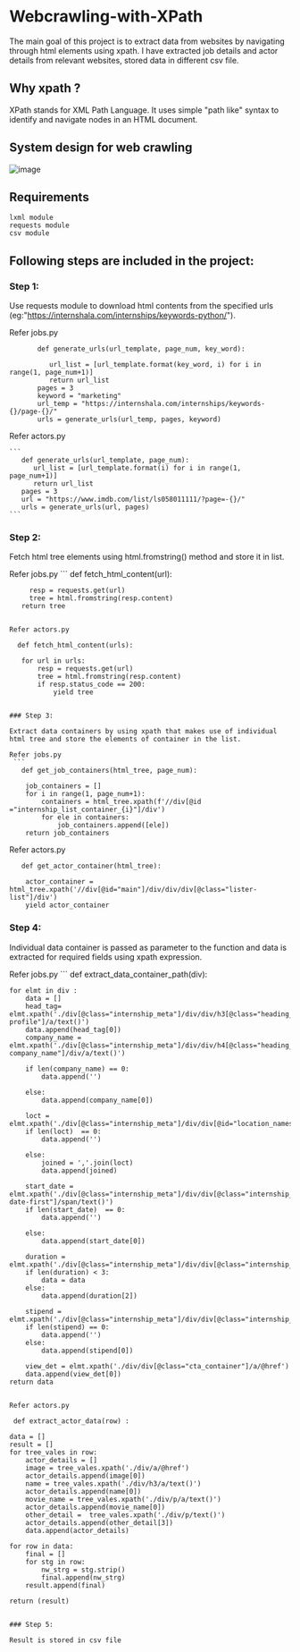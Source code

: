 # Webcrawling-with-XPath

The main goal of this project is to extract data from websites by navigating through html elements using xpath. I have extracted job details and actor details from relevant websites, stored data in different csv file.

## Why xpath ?
   XPath stands for XML Path Language. It uses simple "path like" syntax to identify and navigate nodes in an HTML document.
   
## System design for web crawling

![image](https://user-images.githubusercontent.com/115713117/223017250-466d60be-bca6-4690-9dcb-9d364ffbee00.png)

## Requirements
    lxml module
    requests module
    csv module

## Following steps are included in the project:

### Step 1:

Use requests module to download html contents from the specified urls (eg:"https://internshala.com/internships/keywords-python/").

Refer jobs.py

```
       def generate_urls(url_template, page_num, key_word):

          url_list = [url_template.format(key_word, i) for i in range(1, page_num+1)]
          return url_list
       pages = 3
       keyword = "marketing"
       url_temp = "https://internshala.com/internships/keywords-{}/page-{}/"
       urls = generate_urls(url_temp, pages, keyword)
```

Refer actors.py

    ```
       def generate_urls(url_template, page_num):
          url_list = [url_template.format(i) for i in range(1, page_num+1)]
          return url_list
       pages = 3
       url = "https://www.imdb.com/list/ls058011111/?page=-{}/"
       urls = generate_urls(url, pages)
    ```

### Step 2:

Fetch html tree elements using html.fromstring() method and store it in list.

Refer jobs.py
    ```
       def fetch_html_content(url):

         resp = requests.get(url)
         tree = html.fromstring(resp.content)
       return tree
   ```
   
 Refer actors.py
   ```
      def fetch_html_content(urls):

       for url in urls:
           resp = requests.get(url)
           tree = html.fromstring(resp.content)
           if resp.status_code == 200:
               yield tree
   
   ```

### Step 3:

Extract data containers by using xpath that makes use of individual html tree and store the elements of container in the list.

Refer jobs.py
    ```
      def get_job_containers(html_tree, page_num):

       job_containers = []
       for i in range(1, page_num+1):
           containers = html_tree.xpath(f'//div[@id ="internship_list_container_{i}"]/div')
           for ele in containers:
               job_containers.append([ele])
       return job_containers

   ```
   
 Refer actors.py
   ```
      def get_actor_container(html_tree):

       actor_container = html_tree.xpath('//div[@id="main"]/div/div/div[@class="lister-list"]/div')
       yield actor_container

   ```

### Step 4:

Individual data container is passed as parameter to the function and data is extracted for required fields using xpath expression.

Refer jobs.py
    ```
      def extract_data_container_path(div):

    for elmt in div :
        data = []
        head_tag=  elmt.xpath('./div[@class="internship_meta"]/div/div/h3[@class="heading_4_5 profile"]/a/text()')
        data.append(head_tag[0])
        company_name = elmt.xpath('./div[@class="internship_meta"]/div/div/h4[@class="heading_6 company_name"]/div/a/text()')

        if len(company_name) == 0:
            data.append('')

        else:
            data.append(company_name[0])

        loct = elmt.xpath('./div[@class="internship_meta"]/div/div[@id="location_names"]/span/a/text()')
        if len(loct)  == 0:
            data.append('')

        else:
            joined = ','.join(loct)
            data.append(joined)

        start_date = elmt.xpath('./div[@class="internship_meta"]/div/div[@class="internship_other_details_container"]/div/div/div[@id="start-date-first"]/span/text()')
        if len(start_date)  == 0:
            data.append('')

        else:
            data.append(start_date[0])

        duration = elmt.xpath('./div[@class="internship_meta"]/div/div[@class="internship_other_details_container"]/div/div/div[@class="item_body"]/text()')
        if len(duration) < 3:
            data = data
        else:
            data.append(duration[2])

        stipend =              elmt.xpath('./div[@class="internship_meta"]/div/div[@class="internship_other_details_container"]/div[@class="other_detail_item_row"]/div/div/span[@class="stipend"]/text()')
        if len(stipend) == 0:
            data.append('')
        else:
            data.append(stipend[0])

        view_det = elmt.xpath('./div/div[@class="cta_container"]/a/@href')
        data.append(view_det[0])
    return data

   ```
   
Refer actors.py
   ```
     def extract_actor_data(row) :

    data = []
    result = []
    for tree_vales in row:
        actor_details = []
        image = tree_vales.xpath('./div/a/@href')
        actor_details.append(image[0])
        name = tree_vales.xpath('./div/h3/a/text()')
        actor_details.append(name[0])
        movie_name = tree_vales.xpath('./div/p/a/text()')
        actor_details.append(movie_name[0])
        other_detail =  tree_vales.xpath('./div/p/text()')
        actor_details.append(other_detail[3])
        data.append(actor_details)

    for row in data:
        final = []
        for stg in row:
            nw_strg = stg.strip()
            final.append(nw_strg)
        result.append(final)

    return (result)
   ```

### Step 5:

Result is stored in csv file








